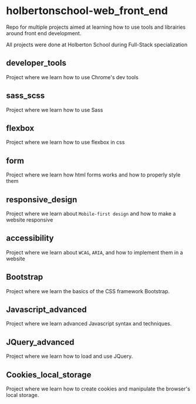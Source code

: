 # holbertonschool-web_front_end
Repo for multiple projects aimed at learning how to use tools and librairies around front end development.

All projects were done at Holberton School during Full-Stack specialization

## developer_tools
Project where we learn how to use Chrome's dev tools

## sass_scss
Project where we learn how to use Sass

## flexbox
Project where we learn how to use flexbox in css

## form
Project where we learn how html forms works and how to properly style them

## responsive_design
Project where we learn about `Mobile-first design` and how to make a website responsive

## accessibility
Project where we learn about `WCAG`, `ARIA`, and how to implement them in a website

## Bootstrap
Project where we learn the basics of the CSS framework Bootstrap.

## Javascript_advanced
Project where we learn advanced Javascript syntax and techniques.

## JQuery_advanced
Project where we learn how to load and use JQuery.

## Cookies_local_storage
Project where we learn how to create cookies and manipulate the browser's local storage.